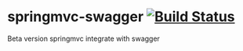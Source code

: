 springmvc-swagger  [![Build Status](https://travis-ci.org/anonymint/springmvc-swagger.svg?branch=master)](https://travis-ci.org/anonymint/springmvc-swagger)
=================

Beta version springmvc integrate with swagger
